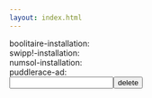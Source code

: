 ```yaml
---
layout: index.html
---
```

<style>
</style>
<div class="main">
<div>boolitaire-installation:&nbsp;<span id="boolitaire-installation"></span></div>
<div>swipp!-installation:&nbsp;<span id="swipp!-installation"></span></div>
<div>numsol-installation:&nbsp;<span id="numsol-installation"></span></div>
<div>puddlerace-ad:&nbsp;<span id="puddleracead"></span></div>
<div><input id="to-delete" type="text"><button id="delete-button" onclick="window.deleteUids()">delete</button>
</div>

<script>
  window.deleteUids = () => {
    const app = document.getElementById('to-delete').value
    console.log(`delete uids of app ${app}`)
    const req = new XMLHttpRequest()
    req.open("GET", `https://flatbutton.co/deleteuids?app=${app}`)
    req.send()
    req.onreadystatechange = e => request(app)
  }
  const request = (app) => {
    const req = new XMLHttpRequest()
    req.open("GET", `https://flatbutton.co/uids?app=${app}`)
    req.send()
    document.getElementById(app).innerText = '...'
    req.onreadystatechange = e => document.getElementById(app).innerText = req.responseText
  }
  const repeat = fn => {
    try { fn() } catch(ignore) { }
    setInterval(() => {
      try { fn() } catch(ignore) { }
    }, 30000)
  }
  repeat(() => request('boolitaire-installation'))
  repeat(() => request('swipp!-installation'))
  repeat(() => request('numsol-installation'))
  repeat(() => request('puddleracead'))
</script>
